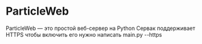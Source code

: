 # ParticleWeb
ParticleWeb — это простой веб-сервер на Python
Сервак поддерживает HTTPS чтобы включить его нужно написать main.py --https
